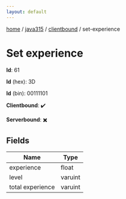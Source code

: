 ```yaml
---
layout: default
---
```


[home](/)  /  [java315](/protocol/java315)  /  [clientbound](/protocol/java315/clientbound)  /  set-experience

# Set experience

**Id**: 61

**Id** (hex): 3D

**Id** (bin): 00111101

**Clientbound**: ✔️

**Serverbound**: ✖️

## Fields

Name | Type
---|---
experience | float
level | varuint
total experience | varuint

